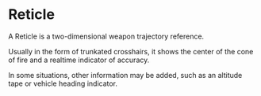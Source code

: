 # Reticle

A Reticle is a two-dimensional weapon trajectory reference.

Usually in the form of trunkated crosshairs, it shows the center of the cone of
fire and a realtime indicator of accuracy.

In some situations, other information may be added, such as an altitude tape or
vehicle heading indicator.

